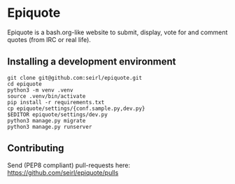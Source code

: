 # Epiquote

Epiquote is a bash.org-like website to submit, display, vote for and comment
quotes (from IRC or real life).

## Installing a development environment

    git clone git@github.com:seirl/epiquote.git
    cd epiquote
    python3 -m venv .venv
    source .venv/bin/activate
    pip install -r requirements.txt
    cp epiquote/settings/{conf.sample.py,dev.py}
    $EDITOR epiquote/settings/dev.py
    python3 manage.py migrate
    python3 manage.py runserver

## Contributing

Send (PEP8 compliant) pull-requests here:
https://github.com/seirl/epiquote/pulls
